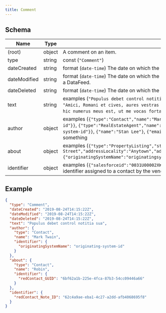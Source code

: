 ```yaml
---
title: Comment
---
```

## Schema

| Name | Type | Description |
|---|---|---|
| (root) | object | A comment on an item. |
| type | string | const (`"Comment"`)  |
| dateCreated | string | format (`date-time`) The date on which the item was created. |
| dateModified | string | format (`date-time`) The date on which the item was most recently modified or when the item's entry was modified within a DataFeed. |
| dateDeleted | string | format (`date-time`) The date on which the item was deleted. |
| text | string | examples (`"Populus debet control notitia sua"`, `"Aspicio pinguem in his vestimentis?"`, `"Et id ipsum vitae."`, `"Amici, Romani et cives, aures vestras mihi praebe"`, `"Heus, ego iustus occurrit tibi et hoc est insanus, sed hic numerus meus est, ut me vocas fortasse."`)  |
| author | object | examples (`{"type":"Contact","name":"Mark Twain","identifier":{"originatingSystemName":"originating-system-id"}}`, `{"type":"RealEstateAgent","name":"Andy Warhol","identifier":{"originatingSystemName":"originating-system-id"}}`, `{"name":"Stan Lee"}`, `{"email":"bob@example.com"}`, `{"telephone":"1-800-555-1212"}`) the author of something |
| about | object | examples (`{"type":"PropertyListing","streetAddress":"123 Main Street","addressLocality":"Anytown","addressRegion":"NY","postalCode":12345,"addressCountry":"US","identifier":{"originatingSystemName":"originatingsystemid"}}`) The subject of the content |
| identifier | object | examples (`{"salesforceid":"0031U00002XW1QWQA1"}`, `{"vendoraid":"123456"}`, `{"originating_system_id":"123456"}`) identifier assigned to a contact by the vendor who originally created the contact |

## Example



```json
{
  "type": "Comment",
  "dateCreated": "2019-08-24T14:15:22Z",
  "dateModified": "2019-08-24T14:15:22Z",
  "dateDeleted": "2019-08-24T14:15:22Z",
  "text": "Populus debet control notitia sua",
  "author": {
    "type": "Contact",
    "name": "Mark Twain",
    "identifier": {
      "originatingSystemName": "originating-system-id"
    }
  },
  "about": {
    "type": "Contact",
    "name": "Robin",
    "identifier": {
      "redContact_GUID": "6bf62a1b-225e-4fca-87b3-54cc09446a66"
    }
  },
  "identifier": {
    "redContact_Note_ID": "62c4a9ae-eba1-4c27-a2dd-afb4068695f8"
  }
}
```
